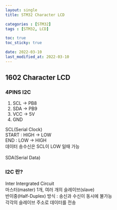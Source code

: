 ```yaml
---
layout: single
title: STM32 Character LCD

categories : [STM32]
tags : [STM32, LCD]

toc: true
toc_sticky: true

date: 2022-03-10
last_modified_at: 2022-03-10
---
```


## 1602 Character LCD

### 4PINS I2C  
1. SCL -> PB8  
2. SDA -> PB9  
3. VCC -> 5V  
4. GND  

SCL(Serial Clock)  
START : HIGH -> LOW  
END   : LOW  -> HIGH  
데이터 송수신은 SCL이 LOW 일때 가능
<br>  
SDA(Serial Data)  


### I2C 란?

Inter Intergrated Circuit
<br>
마스터(master) 1개, 여러 개의 슬레이브(slave)  
반이중(Half-Duplex) 방식 : 송신과 수신이 동시에 불가능  
각각의 슬레이브 주소로 데이터를 전송  


###